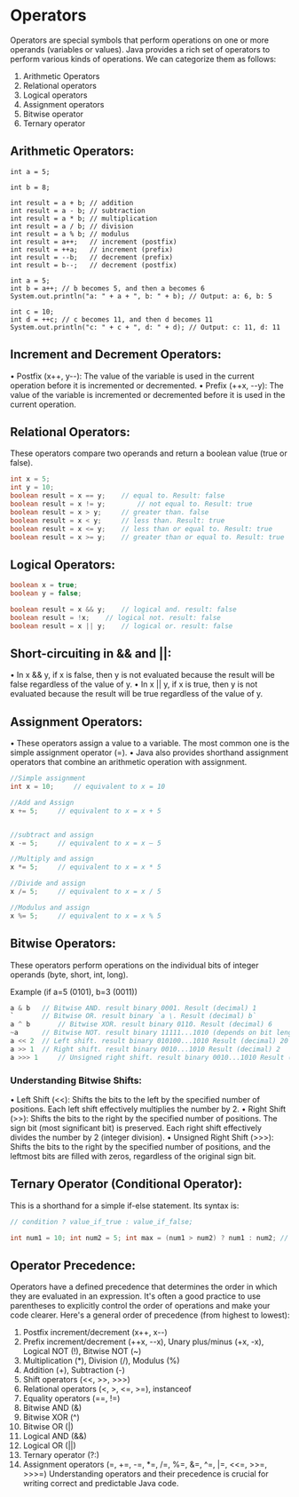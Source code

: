 # Operators

Operators are special symbols that perform operations on one or more operands (variables or values). Java provides a rich set of operators to perform various kinds of operations. We can categorize them as follows:

1. Arithmetic Operators
2. Relational operators
3. Logical operators
4. Assignment operators
5. Bitwise operator
6. Ternary operator

## Arithmetic Operators:

```
int a = 5;

int b = 8;

int result = a + b;	// addition
int result = a - b;	// subtraction
int result = a * b;	// multiplication
int result = a / b;	// division
int result = a % b;	// modulus
int result = a++;	// increment (postfix)
int result = ++a;	// increment (prefix)
int result = --b;	// decrement (prefix)
int result = b--;	// decrement (postfix)

int a = 5;
int b = a++; // b becomes 5, and then a becomes 6
System.out.println("a: " + a + ", b: " + b); // Output: a: 6, b: 5

int c = 10;
int d = ++c; // c becomes 11, and then d becomes 11
System.out.println("c: " + c + ", d: " + d); // Output: c: 11, d: 11
```

## Increment and Decrement Operators:

• Postfix (x++, y--): The value of the variable is used in the current operation before it is incremented or decremented.
• Prefix (++x, --y): The value of the variable is incremented or decremented before it is used in the current operation.

## Relational Operators:

These operators compare two operands and return a boolean value (true or false).

```Java
int x = 5;
int y = 10;
boolean result = x == y;	// equal to. Result: false
boolean result = x != y;		// not equal to. Result: true
boolean result = x > y;		// greater than. false
boolean result = x < y;		// less than. Result: true
boolean result = x <= y;	// less than or equal to. Result: true
boolean result = x >= y;	// greater than or equal to. Result: true
```

## Logical Operators:

```Java
boolean x = true;
boolean y = false;

boolean result = x && y; 	// logical and. result: false
boolean result = !x; 	// logical not. result: false
boolean result = x || y; 	// logical or. result: false
```

## Short-circuiting in && and ||:

• In x && y, if x is false, then y is not evaluated because the result will be false regardless of the value of y.
• In x || y, if x is true, then y is not evaluated because the result will be true regardless of the value of y.

## Assignment Operators:

• These operators assign a value to a variable. The most common one is the simple assignment operator (=).
• Java also provides shorthand assignment operators that combine an arithmetic operation with assignment.

```Java
//Simple assignment
int x = 10; 	// equivalent to x = 10

//Add and Assign
x += 5; 	// equivalent to x = x + 5


//subtract and assign
x -= 5; 	// equivalent to x = x – 5

//Multiply and assign
x *= 5; 	// equivalent to x = x * 5

//Divide and assign
x /= 5; 	// equivalent to x = x / 5

//Modulus and assign
x %= 5; 	// equivalent to x = x % 5

```

## Bitwise Operators:

These operators perform operations on the individual bits of integer operands (byte, short, int, long).

Example (if a=5 (0101), b=3 (0011))

```Java
a & b 	// Bitwise AND. result binary 0001. Result (decimal) 1
` 		// Bitwise OR. result binary `a \. Result (decimal) b`
a ^ b 		// Bitwise XOR. result binary 0110. Result (decimal) 6
~a 		// Bitwise NOT. result binary 11111...1010 (depends on bit length). Result (decimal) -6
a << 2 	// Left shift. result binary 010100...1010 Result (decimal) 20
a >> 1 	// Right shift. result binary 0010...1010 Result (decimal) 2
a >>> 1 	// Unsigned right shift. result binary 0010...1010 Result (decimal) 2

```

### Understanding Bitwise Shifts:

• Left Shift (<<): Shifts the bits to the left by the specified number of positions. Each left shift effectively multiplies the number by 2.
• Right Shift (>>): Shifts the bits to the right by the specified number of positions. The sign bit (most significant bit) is preserved. Each right shift effectively divides the number by 2 (integer division).
• Unsigned Right Shift (>>>): Shifts the bits to the right by the specified number of positions, and the leftmost bits are filled with zeros, regardless of the original sign bit.

## Ternary Operator (Conditional Operator):

This is a shorthand for a simple if-else statement. Its syntax is:

```Java
// condition ? value_if_true : value_if_false;

int num1 = 10; int num2 = 5; int max = (num1 > num2) ? num1 : num2; // If num1 > num2, max = num1, else max = num2 System.out.println("The maximum is: " + max); // Output: The maximum is: 10

```

## Operator Precedence:

Operators have a defined precedence that determines the order in which they are evaluated in an expression. It's often a good practice to use parentheses to explicitly control the order of operations and make your code clearer. Here's a general order of precedence (from highest to lowest):

1. Postfix increment/decrement (x++, x--)
2. Prefix increment/decrement (++x, --x), Unary plus/minus (+x, -x), Logical NOT (!), Bitwise NOT (~)
3. Multiplication (\*), Division (/), Modulus (%)
4. Addition (+), Subtraction (-)
5. Shift operators (<<, >>, >>>)
6. Relational operators (<, >, <=, >=), instanceof
7. Equality operators (==, !=)
8. Bitwise AND (&)
9. Bitwise XOR (^)
10. Bitwise OR (|)
11. Logical AND (&&)
12. Logical OR (||)
13. Ternary operator (?:)
14. Assignment operators (=, +=, -=, \*=, /=, %=, &=, ^=, |=, <<=, >>=, >>>=)
    Understanding operators and their precedence is crucial for writing correct and predictable Java code.
